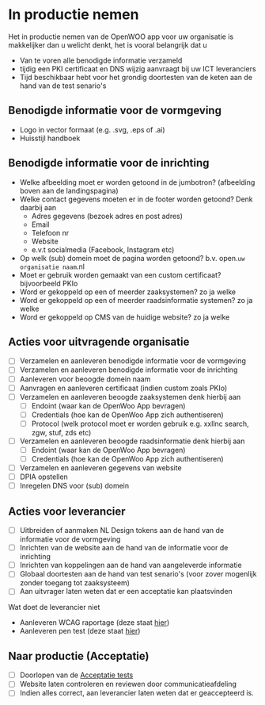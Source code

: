 # In productie nemen

Het in productie nemen van de OpenWOO app voor uw organisatie is makkelijker dan u welicht denkt, het is vooral belangrijk dat u 
- Van te voren alle benodigde informatie verzameld
- tijdig een PKI certificaat en DNS wijzig aanvraagt bij uw ICT leveranciers
- Tijd beschikbaar hebt voor het grondig doortesten van de keten aan de hand van de test senario's

## Benodigde informatie voor de vormgeving
- Logo in vector formaat (e.g. .svg, .eps of .ai)
- Huisstijl handboek

## Benodigde informatie voor de inrichting
- Welke afbeelding moet er worden getoond in de jumbotron? (afbeelding boven aan de landingspagina)
- Welke contact gegevens moeten er in de footer worden getoond? Denk daarbij aan
  - Adres gegevens (bezoek adres en post adres)
  - Email
  - Telefoon nr
  - Website
  - e.v.t socialmedia (Facebook, Instagram etc)
- Op welk (sub) domein moet de pagina worden getoond? b.v. open.`uw organisatie naam`.nl
- Moet er gebruik worden gemaakt van een custom certificaat? bijvoorbeeld PKIo
- Word er gekoppeld op een of meerder zaaksystemen? zo ja welke
- Word er gekoppeld op een of meerder raadsinformatie systemen? zo ja welke
- Word er gekoppeld op CMS van de huidige website? zo ja welke

## Acties voor uitvragende organisatie

- [ ] Verzamelen en aanleveren benodigde informatie voor de vormgeving
- [ ] Verzamelen en aanleveren benodigde informatie voor de inrichting
- [ ] Aanleveren voor beoogde domein naam
- [ ] Aanvragen en aanleveren certificaat (indien custom zoals PKIo)
- [ ] Verzamelen en aanleveren beoogde zaaksystemen denk hierbij aan
  - [ ] Endoint (waar kan de OpenWoo App bevragen)
  - [ ] Credentials (hoe kan de OpenWoo App zich authentiseren)
  - [ ] Protocol (welk protocol moet er worden gebruik e.g. xxllnc search, zgw, stuf, zds etc)
- [ ] Verzamelen en aanleveren beoogde raadsinformatie denk hierbij aan
   - [ ] Endoint (waar kan de OpenWoo App bevragen)
   - [ ] Credentials (hoe kan de OpenWoo App zich authentiseren)
- [ ] Verzamelen en aanleveren gegevens van website
- [ ] DPIA opstellen
- [ ] Inregelen DNS voor (sub) domein

## Acties voor leverancier

- [ ] Uitbreiden of aanmaken NL Design tokens aan de hand van de informatie voor de vormgeving
- [ ] Inrichten van de website aan de hand van de informatie voor de inrichting
- [ ] Inrichten van koppelingen aan de hand van aangeleverde informatie
- [ ] Globaal doortesten aan de hand van test senario's (voor zover mogenlijk zonder toegang tot zaaksysteem)
- [ ] Aan uitvrager laten weten dat er een acceptatie kan plaatsvinden

Wat doet de leverancier niet
- Aanleveren WCAG raportage (deze staat [hier]())
- Aanleveren pen test (deze staat [hier]())

## Naar productie (Acceptatie)

- [ ] Doorlopen van de [Acceptatie tests]()
- [ ] Website laten controleren en reviewen door communicatieafdeling
- [ ] Indien alles correct, aan leverancier laten weten dat er geaccepteerd is.

